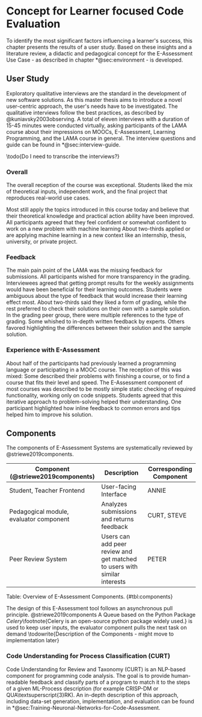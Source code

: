 # Concept for Learner focused Code Evaluation
To identify the most significant factors influencing a learner's success, this chapter presents the results of a user study. Based on these insights and a literature review, a didactic and pedagogical concept for the E-Assessment Use Case - as described in chapter \*@sec:environment - is developed.

## User Study
Exploratory qualitative interviews are the standard in the development of new software solutions. As this master thesis aims to introduce a novel user-centric approach, the user's needs have to be investigated. The qualitative interviews follow the best practices, as described by @kuniavsky2003observing.
A total of eleven interviews with a duration of 15-45 minutes were conducted virtually, asking participants of the LAMA course about their impressions on MOOCs, E-Assessment, Learning Programming, and the LAMA course in general. The interview questions and guide can be found in \*@sec:interview-guide.

\todo{Do I need to transcribe the interviews?}

### Overall
The overall reception of the course was exceptional. Students liked the mix of theoretical inputs, independent work, and the final project that reproduces real-world use cases. 

Most still apply the topics introduced in this course today and believe that their theoretical knowledge and practical action ability have been improved. All participants agreed that they feel confident or somewhat confident to work on a new problem with machine learning
About two-thirds applied or are applying machine learning in a new context like an internship, thesis, university, or private project.  

### Feedback
The main pain point of the LAMA was the missing feedback for submissions. All participants wished for more transparency in the grading. Interviewees agreed that getting prompt results for the weekly assignments would have been beneficial for their learning outcomes. Students were ambiguous about the type of feedback that would increase their learning effect most. About two-thirds said they liked a form of grading, while the rest preferred to check their solutions on their own with a sample solution. 
In the grading peer group, there were multiple references to the type of grading. Some whished to in-depth written feedback by experts. Others favored highlighting the differences between their solution and the sample solution. 

### Experience with E-Assessment
About half of the participants had previously learned a programming language or participating in a MOOC course. The reception of this was mixed: Some described their problems with finishing a course, or to find a course that fits their level and speed. The E-Assessment component of most courses was described to be mostly simple static checking of required functionality, working only on code snippets. Students agreed that this iterative approach to problem-solving helped their understanding. 
One participant highlighted how inline feedback to common errors and tips helped him to improve his solution. 

## Components
The components of E-Assessment Systems are systematically reviewed by @striewe2019components.

| Component (@striewe2019components)      | Description                                                               | Corresponding Component |
| --------------------------------------- | ------------------------------------------------------------------------- | ----------------------- |
| Student, Teacher Frontend               | User-facing Interface                                                     | ANNIE                   |
| Pedagogical module, evaluator component | Analyzes submissions and returns feedback                                 | CURT, STEVE             |
| Peer Review System                      | Users can add peer review and get matched to users with similar interests | PETER                   |
Table: Overview of E-Assessment Components. {#tbl:components}


The design of this E-Assessment tool follows an asynchronous pull principle. @striewe2019components
A Queue based on the Python Package *Celery*\footnote{Celery is an open-source python package widely used.} is used to keep user inputs, the evaluator component pulls the next task on demand 
\todowrite{Description of the Components - might move to implementation later}

### Code Understanding for Process Classification (CURT)
Code Understanding for Review and Taxonomy (CURT) is an NLP-based component for programming code analysis. The goal is to provide human-readable feedback and classify parts of a program to match it to the steps of a given ML-Process description (for example CRISP-DM or QUA\textsuperscript{3}RK).
An in-depth description of this approach, including data-set generation, implementation, and evaluation can be found in \*@sec:Training-Neuronal-Networks-for-Code-Assessment. 
